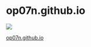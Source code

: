 # op07n.github.io

[![](https://travis-ci.org/op07n/Blog.svg?branch=master)](https://travis-ci.org/op07n/Blog)

[op07n.github.io](https://op07n.github.io)


